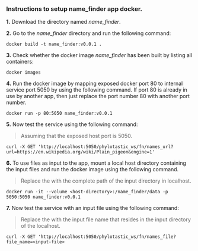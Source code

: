 ### Instructions to setup name_finder app docker. 

**1.** Download the directory named *name_finder*.

**2.** Go to the *name_finder* directory and run the following command:

``
docker build -t name_finder:v0.0.1 .
``

**3.** Check whether the docker image *name_finder* has been built by listing all containers:

``
docker images
``

**4.** Run the docker image by mapping exposed docker port 80 to internal service port 5050 by using the following command. If port 80 is already in use by another app, then just replace the port number 80 with another port number.

``
docker run -p 80:5050 name_finder:v0.0.1
``

**5.** Now test the service using the following command:

> Assuming that the exposed host port is 5050. 
 
``
curl -X GET 'http://localhost:5050/phylotastic_ws/fn/names_url?url=https://en.wikipedia.org/wiki/Plain_pigeon&engine=1'
``

**6.**  To use files as input to the app, mount a local host directory containing the input files and run the docker image using the following command.

> Replace the **<host-directory>** with the complete path of the input directory in localhost.

``
docker run -it --volume <host-directory>:/name_finder/data -p 5050:5050 name_finder:v0.0.1
``

**7.** Now test the service with an input file using the following command:

> Replace the **<input-file>** with the input file name that resides in the input directory of the localhost.

``
curl -X GET 'http://localhost:5050/phylotastic_ws/fn/names_file?file_name=<input-file>
``


